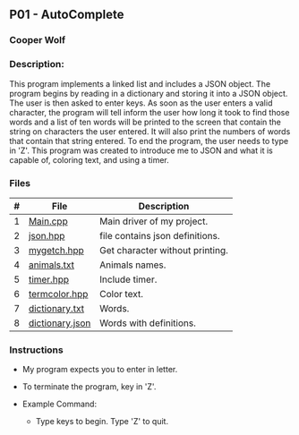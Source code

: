 ## P01 - AutoComplete
### Cooper Wolf
### Description:

This program implements a linked list and includes a JSON object. The program begins
by reading in a dictionary and storing it into a JSON object. The user is then 
asked to enter keys. As soon as the user enters a valid character, the program will
tell inform the user how long it took to find those words and a list of ten words 
will be printed to the screen that contain the string on characters the user entered. 
It will also print the numbers of words that contain that string entered. To end the 
program, the user needs to type in 'Z'. This program was created to introduce me to
JSON and what it is capable of, coloring text, and using a timer. 

### Files

|   #   | File             | Description                                            |
| :---: | ---------------- | --------------------------------------------------     |
|   1   |    [Main.cpp](link)      | Main driver of my project.                     |
|   2   |    [json.hpp](link)      | file contains json definitions.                |
|   3   |    [mygetch.hpp](link)   | Get character without printing.                |
|   4   |    [animals.txt](link)   | Animals names.                                 |
|   5   |    [timer.hpp](link)     | Include timer.                                 |
|   6   |    [termcolor.hpp](link) | Color text.                                    |
|   7   |    [dictionary.txt](link)    | Words.                                     |
|   8   |    [dictionary.json](link)   | Words with definitions.                    |

### Instructions

- My program expects you to enter in letter.
- To terminate the program, key in 'Z'.

- Example Command:
    - Type keys to begin. Type 'Z' to quit.